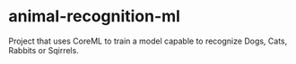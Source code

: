 # animal-recognition-ml

Project that uses CoreML to train a model capable to recognize Dogs, Cats, Rabbits or Sqirrels.
